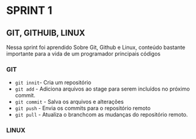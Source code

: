 # SPRINT 1 
## GIT, GITHUIB, LINUX
Nessa sprint foi aprendido Sobre Git, Github e Linux, conteúdo bastante importante para a vida de um programador principais códigos

### GIT


* `git innit`- Cria um repositório
* `git add` - Adiciona arquivos ao stage para serem incluídos no próximo commit.
* `git commit` - Salva os arquivos e alterações
* `git push` - Envia os commits para o repositório remoto
* `git pull` - Atualiza o branchcom as mudanças do repositório remoto.

### LINUX
